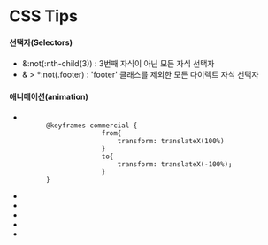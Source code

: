 <h1>CSS Tips</h1>

<h4>선택자(Selectors)</h4>
<ul>
  <li>&:not(:nth-child(3)) : 3번째 자식이 아닌 모든 자식 선택자</li>
  <li>& > *:not(.footer) : 'footer' 클래스를 제외한 모든 다이렉트 자식 선택자</li>
</ul>

<h4>애니메이션(animation)</h4>
<ul>
  <li>
    <code>
      @keyframes commercial {
                    from{
                        transform: translateX(100%)
                    }
                    to{
                        transform: translateX(-100%);
                    }
      }
    </code>
  </li>
  <li></li>
  <li></li>
  <li></li>
  <li></li>
  <li></li>
</ul>
